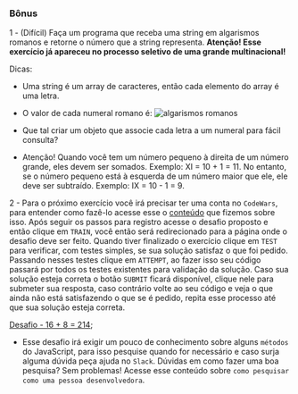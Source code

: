 ### Bônus

1 - (Difícil) Faça um programa que receba uma string em algarismos romanos e retorne o número que a string representa.
**Atenção! Esse exercício já apareceu no processo seletivo de uma grande multinacional!**

Dicas:
* Uma string é um array de caracteres, então cada elemento do array é uma letra.
* O valor de cada numeral romano é:
![algarismos romanos](./romano.gif)

* Que tal criar um objeto que associe cada letra a um numeral para fácil consulta?
* Atenção! Quando você tem um número pequeno à direita de um número grande, eles devem ser somados. Exemplo: XI = 10 + 1 = 11. No entanto, se o número pequeno está à esquerda de um número maior que ele, ele deve ser subtraído. Exemplo: IX = 10 - 1 = 9.

2 - Para o próximo exercício você irá precisar ter uma conta no `CodeWars`, para entender como fazê-lo acesse esse o [conteúdo](https://app.betrybe.com/course/real-life-engineer/code-wars) que fizemos sobre isso. Após seguir os passos para registro acesse o desafio proposto e então clique em `TRAIN`, você então será redirecionado para a página onde o desafio deve ser feito. Quando tiver finalizado o exercício clique em `TEST` para verificar, com testes simples, se sua solução satisfaz o que foi pedido. Passando nesses testes clique em `ATTEMPT`, ao fazer isso seu código passará por todos os testes existentes para validação da solução. Caso sua solução esteja correta o botão `SUBMIT` ficará disponível, clique nele para submeter sua resposta, caso contrário volte ao seu código e veja o que ainda não está satisfazendo o que se é pedido, repita esse processo até que sua solução esteja correta.

[Desafio - 16 + 8 = 214](https://www.codewars.com/kata/5effa412233ac3002a9e471d/javascript);
* Esse desafio irá exigir um pouco de conhecimento sobre alguns `métodos` do JavaScript, para isso pesquise quando for necessário e caso surja alguma dúvida peça ajuda no `Slack`. Dúvidas em como fazer uma boa pesquisa? Sem problemas! Acesse esse conteúdo sobre `como pesquisar como uma pessoa desenvolvedora`.
